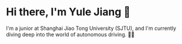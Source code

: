 # Hi there, I'm Yule Jiang 👋

I'm a junior at Shanghai Jiao Tong University (SJTU), and I'm currently diving deep into the world of autonomous driving. 🚗💨
